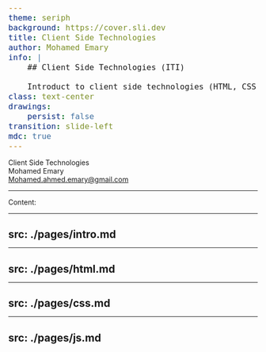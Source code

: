```yaml
---
theme: seriph
background: https://cover.sli.dev
title: Client Side Technologies
author: Mohamed Emary
info: |
    ## Client Side Technologies (ITI)

    Introduct to client side technologies (HTML, CSS, JavaScript).
class: text-center
drawings:
    persist: false
transition: slide-left
mdc: true
---
```


<style>
  h1{
    font-size: 45px !important;
    margin-top: 230px;
  }
  
  h2{
    margin-bottom: 10px;
  }

  pre, .slidev-code-wrapper{
    max-height: 100%;
    overflow: scroll;
  }
  
  pre *{
    font-size: 16px !important;
  }

  p, li, h1, h2, h3, h4, h5, h6{
    /* user-select: all !important; */
  }

  .slidev-toc, .slidev-toc-list{
    max-height: 90%;
    overflow: scroll;
  }

  /* .slidev-layout{
    overflow: scroll
  } */

  blockquote{
    margin-top: 10px;
  }

  ::-webkit-scrollbar {
    display: none;
  }
</style>

<div class="text-5xl">Client Side Technologies</div>

<div class="text-l">Mohamed Emary</div>
<div class="text-sm">
  <a href="mailto:mohamed.ahmed.emary@gmail.com" target="_blank">
      <carbon:email /> Mohamed.ahmed.emary@gmail.com
    </a>
</div>

<div class="abs-br m-6 text-xl">
  <a href="https://github.com/MohamedEmary" target="_blank" class="slidev-icon-btn">
    <carbon:logo-github />
  </a>
  <a href="https://linkedin.com/in/MohamedEmary" target="_blank" class="slidev-icon-btn">
    <carbon:logo-linkedin />
  </a>
  <a href="mailto:mohamed.ahmed.emary@gmail.com" target="_blank" class="slidev-icon-btn">
    <carbon:email />
  </a>
</div>

---

<div class="text-4xl mb-3">Content:</div>

<toc  />

<!-- prettier-ignore-start -->

---
src: ./pages/intro.md
---



---
src: ./pages/html.md
---


---
src: ./pages/css.md
---


---
src: ./pages/js.md
---

<!-- prettier-ignore-end -->
